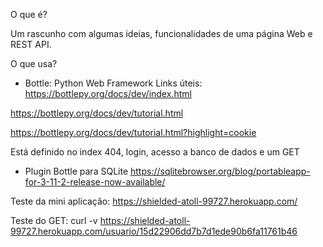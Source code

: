 O que é?

Um rascunho com algumas ideias, funcionalidades de uma página Web e REST API.


O que usa?

- Bottle: Python Web Framework 
Links úteis:
https://bottlepy.org/docs/dev/index.html

https://bottlepy.org/docs/dev/tutorial.html

https://bottlepy.org/docs/dev/tutorial.html?highlight=cookie

Está definido no index 404, login, acesso a banco de dados e um GET


- Plugin Bottle para SQLite
https://sqlitebrowser.org/blog/portableapp-for-3-11-2-release-now-available/

Teste da mini aplicação: https://shielded-atoll-99727.herokuapp.com/

Teste do GET: curl -v https://shielded-atoll-99727.herokuapp.com/usuario/15d22906dd7b7d1ede90b6fa11761b46